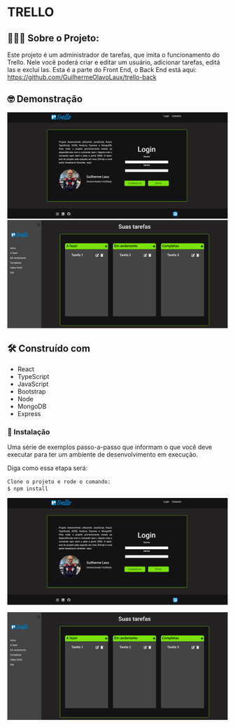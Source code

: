 # TRELLO

## 👩🏻‍💻 Sobre o Projeto:
Este projeto é um administrador de tarefas, que imita o funcionamento do Trello. Nele você poderá criar e editar um usuário, adicionar tarefas, editá las e excluí las. Esta é a parte do Front End, o Back End está aqui: https://github.com/GuilhermeOlavoLaux/trello-back

## 🤓 Demonstração
 <img src="/src/assets/images/PaginaInicial.png">
 <img src="/src/assets/images/Tarefas.png">
 

## 🛠️ Construído com
* React 
* TypeScript 
* JavaScript
* Bootstrap
* Node
* MongoDB
* Express

### 🔧 Instalação

Uma série de exemplos passo-a-passo que informam o que você deve executar para ter um ambiente de desenvolvimento em execução.

Diga como essa etapa será:

```
Clone o projeto e rode o comando:
$ npm install
```

 ![](\src\assets\images\PaginaInicial.png)
 
 ![](\src\assets\images\Tarefas.png)
